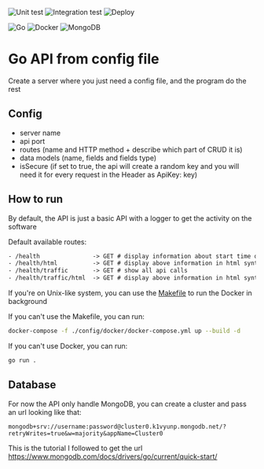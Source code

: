 ![Unit test](https://github.com/TheRealPad/golangApiTemplate/actions/workflows/unit-test.yml/badge.svg)
![Integration test](https://github.com/TheRealPad/golangApiTemplate/actions/workflows/integration-test.yml/badge.svg)
![Deploy](https://github.com/TheRealPad/golangApiTemplate/actions/workflows/deploy.yml/badge.svg)

![Go](https://img.shields.io/badge/go-%2300ADD8.svg?style=for-the-badge&logo=go&logoColor=white)
![Docker](https://img.shields.io/badge/docker-%230db7ed.svg?style=for-the-badge&logo=docker&logoColor=white)
![MongoDB](https://img.shields.io/badge/MongoDB-%234ea94b.svg?style=for-the-badge&logo=mongodb&logoColor=white)

# Go API from config file

Create a server where you just need a config file, and the program do the rest

## Config
- server name
- api port
- routes (name and HTTP method + describe which part of CRUD it is)
- data models (name, fields and fields type)
- isSecure (if set to true, the api will create a random key and you will need it for every request in the Header as ApiKey: key)

## How to run

By default, the API is just a basic API with a logger to get the activity on the software

Default available routes:
```txt
- /health               -> GET # display information about start time of the api, number of api calls and data models
- /health/html          -> GET # display above information in html syntax
- /health/traffic       -> GET # show all api calls
- /health/traffic/html  -> GET # display above information in html syntax
```

If you're on Unix-like system, you can use the [Makefile](Makefile) to run the Docker in background

If you can't use the Makefile, you can run:
```bash
docker-compose -f ./config/docker/docker-compose.yml up --build -d
```

If you can't use Docker, you can run:
```bash
go run .
```

## Database

For now the API only handle MongoDB, you can create a cluster and pass an url looking like that:
```
mongodb+srv://username:password@cluster0.k1vyunp.mongodb.net/?retryWrites=true&w=majority&appName=Cluster0
```

This is the tutorial I followed to get the url https://www.mongodb.com/docs/drivers/go/current/quick-start/